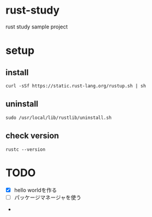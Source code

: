 # rust-study
rust study sample project

# setup
## install

```
curl -sSf https://static.rust-lang.org/rustup.sh | sh
```

## uninstall
```
sudo /usr/local/lib/rustlib/uninstall.sh
```

## check version
```
rustc --version
```

# TODO
- [x] hello worldを作る
- [ ] パッケージマネージャを使う
- 


